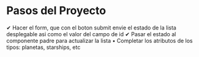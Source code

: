 # Pasos del Proyecto 

✔ Hacer el form, que con el boton submit envie el estado de la lista desplegable asi como el valor del campo de id 
✔ Pasar el estado al componente padre para actualizar la lista
• Completar los atributos de los tipos: planetas, starships, etc

